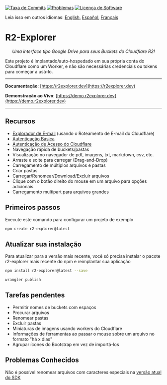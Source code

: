 [![Taxa de Commits](https://img.shields.io/github/commit-activity/m/G4brym/R2-Explorer?label=Commits&style=social)](https://github.com/G4brym/R2-Explorer/commits/main) [![Problemas](https://img.shields.io/github/issues/G4brym/R2-Explorer?style=social)](https://github.com/G4brym/R2-Explorer/issues) [![Licença de Software](https://img.shields.io/badge/license-MIT-brightgreen.svg?style=social)](LICENSE)

Leia isso em outros idiomas: [English](README.md), [Español](READMEes.md), [Français](READMEfr.md)

# R2-Explorer

<p align="center">
    <em>Uma interface tipo Google Drive para seus Buckets do Cloudflare R2!</em>
</p>

<p>
  Este projeto é implantado/auto-hospedado em sua própria conta do Cloudflare como um Worker, e não são necessárias credenciais ou tokens para começar a usá-lo.
</p>

---

**Documentação**: [https://r2explorer.dev](https://r2explorer.dev)

**Demonstração ao Vivo**: [https://demo.r2explorer.dev](https://demo.r2explorer.dev)

---

## Recursos

- [Explorador de E-mail](https://r2explorer.dev/guides/setup-email-explorer/) (usando o Roteamento de E-mail do Cloudflare)
- [Autenticação Básica](https://r2explorer.dev/getting-started/security/#basic-auth)
- [Autenticação de Acesso do Cloudflare](https://r2explorer.dev/getting-started/security/)
- Navegação rápida de buckets/pastas
- Visualização no navegador de pdf, imagens, txt, markdown, csv, etc.
- Arraste e solte para carregar (Drag-and-Drop)
- Carregamento de múltiplos arquivos e pastas
- Criar pastas
- Carregar/Renomear/Download/Excluir arquivos
- Clique com o botão direito do mouse em um arquivo para opções adicionais
- Carregamento multipart para arquivos grandes

## Primeiros passos

Execute este comando para configurar um projeto de exemplo

```bash
npm create r2-explorer@latest
```

## Atualizar sua instalação

Para atualizar para a versão mais recente, você só precisa instalar o pacote r2-explorer mais recente do npm e reimplantar sua aplicação

```bash
npm install r2-explorer@latest --save
```

```bash
wrangler publish
```

## Tarefas pendentes
- Permitir nomes de buckets com espaços
- Procurar arquivos
- Renomear pastas
- Excluir pastas
- Miniaturas de imagens usando workers do Cloudflare
- Informações de ferramentas ao passar o mouse sobre um arquivo no formato "há x dias"
- Agrupar ícones do Bootstrap em vez de importá-los

## Problemas Conhecidos
Não é possível renomear arquivos com caracteres especiais na [versão atual do SDK](https://github.com/aws/aws-sdk-js/issues/1949)

